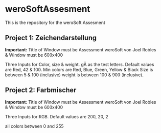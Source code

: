 # weroSoftAssesment

This is the repository for the weroSoft Assesment

## Project 1: Zeichendarstellung

**Important:** Title of Window must be Assessment weroSoft von Joel Robles & Window must be 600x400

Three Inputs for Color, size & weight. gÄ as the test letters.
Default values are Red, 42 & 100.
Min colors are Red, Blue, Green, Yellow & Black
Size is between 5 & 100 (inclusive)
weight is between 100 & 900 (inclusive).


## Project 2: Farbmischer

**Important:** Title of Window must be Assessment weroSoft von Joel Robles & Window must be 600x400

Three Inputs for RGB.
Default values are 200, 20, 2

all colors between 0 and 255

